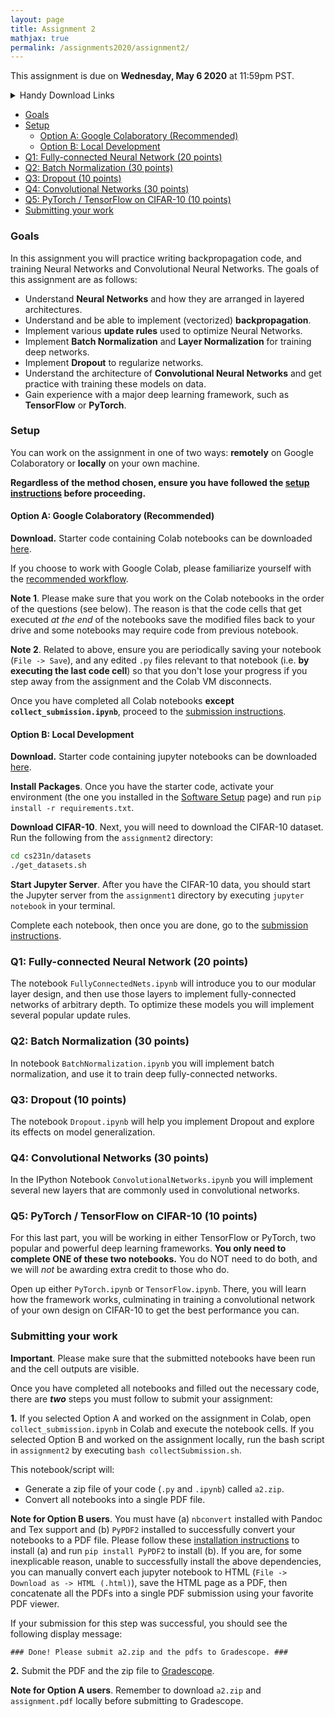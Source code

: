 ```yaml
---
layout: page
title: Assignment 2
mathjax: true
permalink: /assignments2020/assignment2/
---
```


This assignment is due on **Wednesday, May 6 2020** at 11:59pm PST.

<details>
<summary>Handy Download Links</summary>

 <ul>
  <li><a href="{{ site.hw_2_colab }}">Option A: Colab starter code</a></li>
  <li><a href="{{ site.hw_2_jupyter }}">Option B: Jupyter starter code</a></li>
</ul>
</details>

- [Goals](#goals)
- [Setup](#setup)
  - [Option A: Google Colaboratory (Recommended)](#option-a-google-colaboratory-recommended)
  - [Option B: Local Development](#option-b-local-development)
- [Q1: Fully-connected Neural Network (20 points)](#q1-fully-connected-neural-network-20-points)
- [Q2: Batch Normalization (30 points)](#q2-batch-normalization-30-points)
- [Q3: Dropout (10 points)](#q3-dropout-10-points)
- [Q4: Convolutional Networks (30 points)](#q4-convolutional-networks-30-points)
- [Q5: PyTorch / TensorFlow on CIFAR-10 (10 points)](#q5-pytorch--tensorflow-on-cifar-10-10-points)
- [Submitting your work](#submitting-your-work)

### Goals

In this assignment you will practice writing backpropagation code, and training Neural Networks and Convolutional Neural Networks. The goals of this assignment are as follows:

- Understand **Neural Networks** and how they are arranged in layered architectures.
- Understand and be able to implement (vectorized) **backpropagation**.
- Implement various **update rules** used to optimize Neural Networks.
- Implement **Batch Normalization** and **Layer Normalization** for training deep networks.
- Implement **Dropout** to regularize networks.
- Understand the architecture of **Convolutional Neural Networks** and get practice with training these models on data.
- Gain experience with a major deep learning framework, such as **TensorFlow** or **PyTorch**.

### Setup

You can work on the assignment in one of two ways: **remotely** on Google Colaboratory or **locally** on your own machine.

**Regardless of the method chosen, ensure you have followed the [setup instructions](/setup-instructions) before proceeding.**

#### Option A: Google Colaboratory (Recommended)

**Download.** Starter code containing Colab notebooks can be downloaded [here]({{site.hw_1_colab}}).

If you choose to work with Google Colab, please familiarize yourself with the [recommended workflow]({{site.baseurl}}/setup-instructions/#working-remotely-on-google-colaboratory).

**Note 1**. Please make sure that you work on the Colab notebooks in the order of the questions (see below). The reason is that the code cells that get executed *at the end* of the notebooks save the modified files back to your drive and some notebooks may require code from previous notebook.

**Note 2**. Related to above, ensure you are periodically saving your notebook (`File -> Save`), and any edited `.py` files relevant to that notebook (i.e. **by executing the last code cell**) so that you don't lose your progress if you step away from the assignment and the Colab VM disconnects.

Once you have completed all Colab notebooks **except `collect_submission.ipynb`**, proceed to the [submission instructions](#submitting-your-work).

#### Option B: Local Development

**Download.** Starter code containing jupyter notebooks can be downloaded [here]({{site.hw_1_jupyter}}).

**Install Packages**. Once you have the starter code, activate your environment (the one you installed in the [Software Setup]({{site.baseurl}}/setup-instructions/) page) and run `pip install -r requirements.txt`.

**Download CIFAR-10**. Next, you will need to download the CIFAR-10 dataset. Run the following from the `assignment2` directory:

```bash
cd cs231n/datasets
./get_datasets.sh
```
**Start Jupyter Server**. After you have the CIFAR-10 data, you should start the Jupyter server from the
`assignment1` directory by executing `jupyter notebook` in your terminal.

Complete each notebook, then once you are done, go to the [submission instructions](#submitting-your-work).

### Q1: Fully-connected Neural Network (20 points)

The notebook `FullyConnectedNets.ipynb` will introduce you to our
modular layer design, and then use those layers to implement fully-connected
networks of arbitrary depth. To optimize these models you will implement several
popular update rules.

### Q2: Batch Normalization (30 points)

In notebook `BatchNormalization.ipynb` you will implement batch normalization, and use it to train deep fully-connected networks.

### Q3: Dropout (10 points)

The notebook `Dropout.ipynb` will help you implement Dropout and explore its effects on model generalization.

### Q4: Convolutional Networks (30 points)
In the IPython Notebook `ConvolutionalNetworks.ipynb` you will implement several new layers that are commonly used in convolutional networks.

### Q5: PyTorch / TensorFlow on CIFAR-10 (10 points)
For this last part, you will be working in either TensorFlow or PyTorch, two popular and powerful deep learning frameworks. **You only need to complete ONE of these two notebooks.** You do NOT need to do both, and we will _not_ be awarding extra credit to those who do.

Open up either `PyTorch.ipynb` or `TensorFlow.ipynb`. There, you will learn how the framework works, culminating in training a  convolutional network of your own design on CIFAR-10 to get the best performance you can.

### Submitting your work

**Important**. Please make sure that the submitted notebooks have been run and the cell outputs are visible.

Once you have completed all notebooks and filled out the necessary code, there are **_two_** steps you must follow to submit your assignment:

**1.** If you selected Option A and worked on the assignment in Colab, open `collect_submission.ipynb` in Colab and execute the notebook cells. If you selected Option B and worked on the assignment locally, run the bash script in `assignment2` by executing `bash collectSubmission.sh`.

This notebook/script will:

* Generate a zip file of your code (`.py` and `.ipynb`) called `a2.zip`.
* Convert all notebooks into a single PDF file.

**Note for Option B users**. You must have (a) `nbconvert` installed with Pandoc and Tex support and (b) `PyPDF2` installed to successfully convert your notebooks to a PDF file. Please follow these [installation instructions](https://nbconvert.readthedocs.io/en/latest/install.html#installing-nbconvert) to install (a) and run `pip install PyPDF2` to install (b). If you are, for some inexplicable reason, unable to successfully install the above dependencies, you can manually convert each jupyter notebook to HTML (`File -> Download as -> HTML (.html)`), save the HTML page as a PDF, then concatenate all the PDFs into a single PDF submission using your favorite PDF viewer.

If your submission for this step was successful, you should see the following display message:

`### Done! Please submit a2.zip and the pdfs to Gradescope. ###`

**2.** Submit the PDF and the zip file to [Gradescope](https://www.gradescope.com/courses/103764).

**Note for Option A users**. Remember to download `a2.zip` and `assignment.pdf` locally before submitting to Gradescope.
